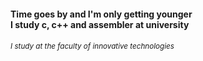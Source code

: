 #### Time goes by and I'm only getting younger</br>I study c, c++ and assembler at university
###### <sub>I study at the faculty of innovative technologies<sub>
